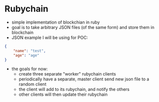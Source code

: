 # Rubychain

* simple implementation of blockchian in ruby
* goal is to take arbitrary JSON files (of the same form) and store them in
  blockchain
* JSON example I will be using for POC:

```json
{
    "name": "test",
    "age": "age"
}
```

* the goals for now:
    * create three separate "worker" rubychain clients
    * periodically have a separate, master client send new json file to a random client
    * the client will add to its rubychain, and notify the others
    * other clients will then update their rubychain
